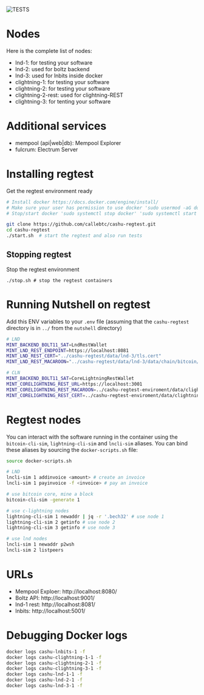![TESTS](https://github.com/lnbits/legend-regtest-enviroment/actions/workflows/ci.yml/badge.svg)

# Nodes

Here is the complete list of nodes:
* lnd-1: for testing your software
* lnd-2: used for boltz backend
* lnd-3: used for lnbits inside docker
* clightning-1: for testing your software
* clightning-2: for testing your software
* clightning-2-rest: used for clightning-REST
* clightning-3: for tenting your software

# Additional services

* mempool (api|web|db): Mempool Explorer
* fulcrum: Electrum Server

# Installing regtest 
Get the regtest environment ready
```sh
# Install docker https://docs.docker.com/engine/install/
# Make sure your user has permission to use docker 'sudo usermod -aG docker ${USER}' then reboot
# Stop/start docker 'sudo systemctl stop docker' 'sudo systemctl start docker'

git clone https://github.com/callebtc/cashu-regtest.git
cd cashu-regtest
./start.sh  # start the regtest and also run tests
```
## Stopping regtest
Stop the regtest environment
```
./stop.sh # stop the regtest containers
```

# Running Nutshell on regtest
Add this ENV variables to your `.env` file (assuming that the `cashu-regtest` directory is in `../` from the `nutshell` directory)
```sh
# LND
MINT_BACKEND_BOLT11_SAT=LndRestWallet
MINT_LND_REST_ENDPOINT=https://localhost:8081
MINT_LND_REST_CERT="../cashu-regtest/data/lnd-3/tls.cert"
MINT_LND_REST_MACAROON="../cashu-regtest/data/lnd-3/data/chain/bitcoin/regtest/admin.macaroon"

# CLN
MINT_BACKEND_BOLT11_SAT=CoreLightningRestWallet
MINT_CORELIGHTNING_REST_URL=https://localhost:3001
MINT_CORELIGHTNING_REST_MACAROON=../cashu-regtest-enviroment/data/clightning-2-rest/access.macaroon
MINT_CORELIGHTNING_REST_CERT=../cashu-regtest-enviroment/data/clightning-2-rest/certificate.pem
```

# Regtest nodes

You can interact with the software running in the container using the `bitcoin-cli-sim`, `lightning-cli-sim` and `lncli-sim` aliases. You can bind these aliases by sourcing the `docker-scripts.sh` file:
```sh
source docker-scripts.sh

# LND
lncli-sim 1 addinvoice <amount> # create an invoice
lncli-sim 1 payinvoice -f <invoice> # pay an invoice

# use bitcoin core, mine a block
bitcoin-cli-sim -generate 1

# use c-lightning nodes
lightning-cli-sim 1 newaddr | jq -r '.bech32' # use node 1
lightning-cli-sim 2 getinfo # use node 2
lightning-cli-sim 3 getinfo # use node 3

# use lnd nodes
lncli-sim 1 newaddr p2wsh
lncli-sim 2 listpeers
```

# URLs

* Mempool Exploer: http://localhost:8080/
* Boltz API: http://localhost:9001/
* lnd-1 rest: http://localhost:8081/
* lnbits: http://localhost:5001/

# Debugging Docker logs
```sh
docker logs cashu-lnbits-1 -f
docker logs cashu-clightning-1-1 -f
docker logs cashu-clightning-2-1 -f
docker logs cashu-clightning-3-1 -f
docker logs cashu-lnd-1-1 -f
docker logs cashu-lnd-2-1 -f
docker logs cashu-lnd-3-1 -f
```

